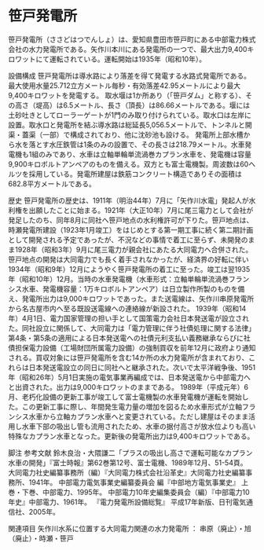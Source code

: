 # 笹戸発電所

笹戸発電所（ささどはつでんしょ）は、愛知県豊田市笹戸町にある中部電力株式会社の水力発電所である。矢作川本川にある発電所の一つで、最大出力9,400キロワットにて運転されている。運転開始は1935年（昭和10年）。

設備構成
笹戸発電所は導水路により落差を得て発電する水路式発電所である。最大使用水量25.712立方メートル毎秒・有効落差42.95メートルにより最大9,400キロワットを発電する。
取水堰は1か所あり（「笹戸ダム」と称する）、その高さ（堤高）は6.5メートル、長さ（頂長）は86.66メートルである。堰には土砂吐きとしてローラーゲートが1門のみ取り付けられている。取水口は左岸に設置。取水口と発電所を結ぶ導水路は総延長5,056.5メートルで、トンネルと開渠・蓋渠（一部）で構成されており、他に沈砂池も設ける。
発電所上部水槽から水を落とす水圧鉄管は1条のみの設置で、その長さは218.79メートル。水車発電機も1組のみであり、水車は立軸単輪単流渦巻カプラン水車を、発電機は容量9,900キロボルトアンペアのものを備える。双方とも富士電機製。周波数は60ヘルツを採用している。発電所建屋は鉄筋コンクリート構造でありその面積は682.8平方メートルである。

歴史
笹戸発電所の歴史は、1911年（明治44年）7月に「矢作川水電」発起人が水利権を出願したことに始まる。1921年（大正10年）7月に尾三電力として会社が発足したのち、同年8月に同社へ笹戸地点の水利権許可が下りた。笹戸地点は、時瀬発電所建設（1923年1月竣工）をはじめとする第一期工事に続く第二期計画として開発される予定であったが、不況などの事情で着工に至らず、未開発のまま1928年（昭和3年）9月に尾三電力が親会社にあたる大同電力へ合併された。
笹戸地点の開発は大同電力でも長く着手されなかったが、経済界の好転に伴い1934年（昭和9年）12月にようやく笹戸発電所の着工に至った。竣工は翌1935年（昭和10年）12月。当時の水車発電機（水車形式：立軸単輪単流渦巻フランシス水車、発電機容量：1万キロボルトアンペア）は日立製作所製のものを備え、発電所出力は9,000キロワットであった。また送電線は、矢作川串原発電所から名古屋市内へ至る既設送電線への連絡線が新設された。
1939年（昭和14年）4月1日、電力国家管理の担い手として国策電力会社日本発送電が設立された。同社設立に関係して、大同電力は「電力管理に伴う社債処理に関する法律」第4条・第5条の適用による日本発送電への社債元利支払い義務継承ならびに社債担保電力設備（工場財団所属電力設備）の強制買収を前年12月に政府より通知される。買収対象には笹戸発電所を含む14か所の水力発電所が含まれており、これらは日本発送電設立の同日に同社へと継承された。次いで太平洋戦争後、1951年（昭和26年）5月1日実施の電気事業再編成では、日本発送電から中部電力へと出資された。出力は9,000キロワットのままである。
1989年（平成元年）6月、老朽化設備の更新工事が竣工して富士電機製の水車発電機が運転を開始した。この更新工事に際し、年間発生電力量の増加を図るため水車形式が立軸フランシス水車から立軸カプラン水車へと変更されている。ただし建屋はそのまま活用し水車下部の吸出し管も流用されたため、水車の据付高さが放水位よりも高い特殊なカプラン水車となった。更新後の発電所出力は9,400キロワットである。

脚注
参考文献
鈴木良治・大隈謙二「プラスの吸出し高さで運転可能なカプラン水車の開発」『富士時報』第62巻第12号、富士電機、1989年12月、51-54頁。 
大同電力社史編纂事務所（編）『大同電力株式会社沿革史』大同電力社史編纂事務所、1941年。 
中部電力電気事業史編纂委員会 編『中部地方電気事業史』 上巻・下巻、中部電力、1995年。 
中部電力10年史編集委員会（編）『中部電力10年史』中部電力、1961年。 
『電力発電所設備総覧』 平成17年新版、日刊電気通信社、2005年。

関連項目
矢作川水系に位置する大同電力関連の水力発電所 ： 串原（廃止）・旭（廃止）・時瀬・笹戸